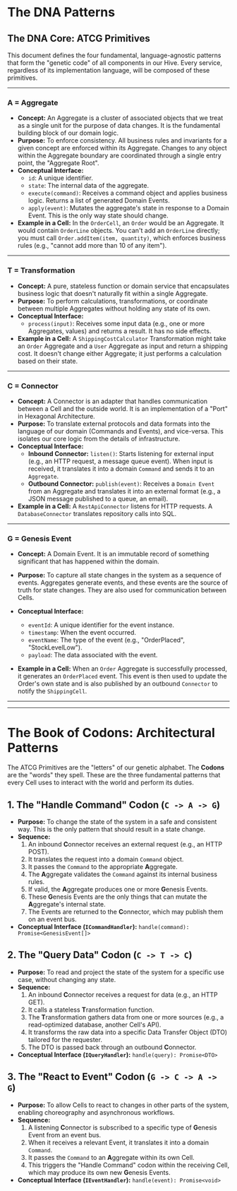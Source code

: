 # The DNA Patterns

## The DNA Core: ATCG Primitives

This document defines the four fundamental, language-agnostic patterns that form the "genetic code" of all components in our Hive. Every service, regardless of its implementation language, will be composed of these primitives.

---

### A = Aggregate

- **Concept:** An Aggregate is a cluster of associated objects that we treat as a single unit for the purpose of data changes. It is the fundamental building block of our domain logic.
- **Purpose:** To enforce consistency. All business rules and invariants for a given concept are enforced within its Aggregate. Changes to any object within the Aggregate boundary are coordinated through a single entry point, the "Aggregate Root".
- **Conceptual Interface:**
  - `id`: A unique identifier.
  - `state`: The internal data of the aggregate.
  - `execute(command)`: Receives a command object and applies business logic. Returns a list of generated Domain Events.
  - `apply(event)`: Mutates the aggregate's state in response to a Domain Event. This is the only way state should change.
- **Example in a Cell:** In the `OrderCell`, an `Order` would be an Aggregate. It would contain `OrderLine` objects. You can't add an `OrderLine` directly; you must call `Order.addItem(item, quantity)`, which enforces business rules (e.g., "cannot add more than 10 of any item").

---

### T = Transformation

- **Concept:** A pure, stateless function or domain service that encapsulates business logic that doesn't naturally fit within a single Aggregate.
- **Purpose:** To perform calculations, transformations, or coordinate between multiple Aggregates without holding any state of its own.
- **Conceptual Interface:**
  - `process(input)`: Receives some input data (e.g., one or more Aggregates, values) and returns a result. It has no side effects.
- **Example in a Cell:** A `ShippingCostCalculator` Transformation might take an `Order` Aggregate and a `User` Aggregate as input and return a shipping cost. It doesn't change either Aggregate; it just performs a calculation based on their state.

---

### C = Connector

- **Concept:** A Connector is an adapter that handles communication between a Cell and the outside world. It is an implementation of a "Port" in Hexagonal Architecture.
- **Purpose:** To translate external protocols and data formats into the language of our domain (Commands and Events), and vice-versa. This isolates our core logic from the details of infrastructure.
- **Conceptual Interface:**
  - **Inbound Connector:** `listen()`: Starts listening for external input (e.g., an HTTP request, a message queue event). When input is received, it translates it into a domain `Command` and sends it to an `Aggregate`.
  - **Outbound Connector:** `publish(event)`: Receives a `Domain Event` from an Aggregate and translates it into an external format (e.g., a JSON message published to a queue, an email).
- **Example in a Cell:** A `RestApiConnector` listens for HTTP requests. A `DatabaseConnector` translates repository calls into SQL.

---

### G = Genesis Event

- **Concept:** A Domain Event. It is an immutable record of something significant that has happened within the domain.

- **Purpose:** To capture all state changes in the system as a sequence of events. Aggregates generate events, and these events are the source of truth for state changes. They are also used for communication between Cells.
- **Conceptual Interface:**
  - `eventId`: A unique identifier for the event instance.
  - `timestamp`: When the event occurred.
  - `eventName`: The type of the event (e.g., "OrderPlaced", "StockLevelLow").
  - `payload`: The data associated with the event.
- **Example in a Cell:** When an `Order` Aggregate is successfully processed, it generates an `OrderPlaced` event. This event is then used to update the Order's own state and is also published by an outbound `Connector` to notify the `ShippingCell`.

---

---

# The Book of Codons: Architectural Patterns

The ATCG Primitives are the "letters" of our genetic alphabet. The **Codons** are the "words" they spell. These are the three fundamental patterns that every Cell uses to interact with the world and perform its duties.

## 1. The "Handle Command" Codon (`C -> A -> G`)

- **Purpose:** To change the state of the system in a safe and consistent way. This is the only pattern that should result in a state change.
- **Sequence:**
  1. An inbound **C**onnector receives an external request (e.g., an HTTP POST).
  2. It translates the request into a domain `Command` object.
  3. It passes the `Command` to the appropriate **A**ggregate.
  4. The **A**ggregate validates the `Command` against its internal business rules.
  5. If valid, the **A**ggregate produces one or more **G**enesis Events.
  6. These **G**enesis Events are the only things that can mutate the **A**ggregate's internal state.
  7. The Events are returned to the **C**onnector, which may publish them on an event bus.
- **Conceptual Interface (`ICommandHandler`):** `handle(command): Promise<GenesisEvent[]>`

## 2. The "Query Data" Codon (`C -> T -> C`)

- **Purpose:** To read and project the state of the system for a specific use case, without changing any state.
- **Sequence:**
  1. An inbound **C**onnector receives a request for data (e.g., an HTTP GET).
  2. It calls a stateless **T**ransformation function.
  3. The **T**ransformation gathers data from one or more sources (e.g., a read-optimized database, another Cell's API).
  4. It transforms the raw data into a specific Data Transfer Object (DTO) tailored for the requester.
  5. The DTO is passed back through an outbound **C**onnector.
- **Conceptual Interface (`IQueryHandler`):** `handle(query): Promise<DTO>`

## 3. The "React to Event" Codon (`G -> C -> A -> G`)

- **Purpose:** To allow Cells to react to changes in other parts of the system, enabling choreography and asynchronous workflows.
- **Sequence:**
  1. A listening **C**onnector is subscribed to a specific type of **G**enesis Event from an event bus.
  2. When it receives a relevant Event, it translates it into a domain `Command`.
  3. It passes the `Command` to an **A**ggregate within its own Cell.
  4. This triggers the "Handle Command" codon within the receiving Cell, which may produce its own new **G**enesis Events.
- **Conceptual Interface (`IEventHandler`):** `handle(event): Promise<void>`
